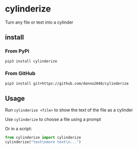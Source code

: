 # cylinderize

Turn any file or text into a cylinder

## install

### From PyPi

```sh
pip3 install cylinderize
```

### From GitHub

```sh
pip3 install git+https://github.com/donno2048/cylinderize
```

## Usage

Run `cylinderize <file>` to show the text of the file as a cylinder

Use `cylinderize` to choose a file using a prompt

Or in a script:

```py
from cylinderize import cylinderize
cylinderize("text\nmore text\n...")
```
